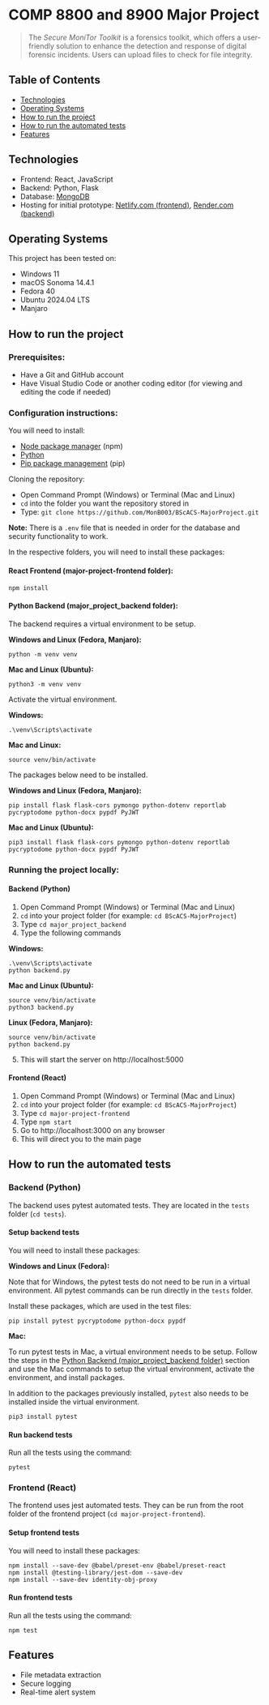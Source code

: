 # COMP 8800 and 8900 Major Project
> The *Secure MoniTor Toolkit* is a forensics toolkit, which offers a user-friendly solution to enhance the detection and response of digital forensic incidents. Users can upload files to check for file integrity.

## Table of Contents
- [Technologies](#technologies)
- [Operating Systems](#operating-systems)
- [How to run the project](#how-to-run-project)
- [How to run the automated tests](#how-to-run-tests)
- [Features](#features)

## Technologies
* Frontend: React, JavaScript
* Backend: Python, Flask
* Database: [MongoDB](https://www.mongodb.com/)
* Hosting for initial prototype: [Netlify.com (frontend)](https://www.netlify.com/), [Render.com (backend)](https://render.com/)

## <a id="operating-systems">Operating Systems</a>

This project has been tested on:
* Windows 11
* macOS Sonoma 14.4.1
* Fedora 40
* Ubuntu 2024.04 LTS
* Manjaro

## <a id="how-to-run-project">How to run the project</a>
### Prerequisites:
- Have a Git and GitHub account
- Have Visual Studio Code or another coding editor (for viewing and editing the code if needed)

### Configuration instructions:

You will need to install:
- [Node package manager](https://nodejs.org/en/download/) (npm)
- [Python](https://www.python.org/downloads/)
- [Pip package management](https://pypi.org/project/pip/) (pip)

Cloning the repository:
- Open Command Prompt (Windows) or Terminal (Mac and Linux)
- `cd` into the folder you want the repository stored in
- Type: `git clone https://github.com/MonB003/BScACS-MajorProject.git`

**Note:** There is a `.env` file that is needed in order for the database and security functionality to work.

In the respective folders, you will need to install these packages:
#### <a id="react-frontend">React Frontend (major-project-frontend folder):</a>
```
npm install
```
#### <a id="python-backend">Python Backend (major_project_backend folder):</a>
The backend requires a virtual environment to be setup. 

**Windows and Linux (Fedora, Manjaro):**
```
python -m venv venv
```
**Mac and Linux (Ubuntu):**
```
python3 -m venv venv
```

Activate the virtual environment.

**Windows:**
```
.\venv\Scripts\activate
```
**Mac and Linux:**
```
source venv/bin/activate
```

The packages below need to be installed.

**Windows and Linux (Fedora, Manjaro):**
```
pip install flask flask-cors pymongo python-dotenv reportlab pycryptodome python-docx pypdf PyJWT

```
**Mac and Linux (Ubuntu):**
```
pip3 install flask flask-cors pymongo python-dotenv reportlab pycryptodome python-docx pypdf PyJWT
```

### Running the project locally:
#### Backend (Python)
1. Open Command Prompt (Windows) or Terminal (Mac and Linux)
2. `cd` into your project folder (for example: `cd BScACS-MajorProject`)
3. Type `cd major_project_backend`
4. Type the following commands

**Windows:**
```
.\venv\Scripts\activate
python backend.py
```
**Mac and Linux (Ubuntu):**
```
source venv/bin/activate
python3 backend.py
```
**Linux (Fedora, Manjaro):**
```
source venv/bin/activate
python backend.py
```
5. This will start the server on http://localhost:5000

#### Frontend (React)
1. Open Command Prompt (Windows) or Terminal (Mac and Linux)
2. `cd` into your project folder (for example: `cd BScACS-MajorProject`)
3. Type `cd major-project-frontend`
4. Type `npm start`
5. Go to http://localhost:3000 on any browser
6. This will direct you to the main page

## <a id="how-to-run-tests">How to run the automated tests</a>
### Backend (Python)
The backend uses pytest automated tests. They are located in the `tests` folder (`cd tests`).

#### Setup backend tests
You will need to install these packages:

**Windows and Linux (Fedora):**

Note that for Windows, the pytest tests do not need to be run in a virtual environment. All pytest commands can be run directly in the `tests` folder.

Install these packages, which are used in the test files:
```
pip install pytest pycryptodome python-docx pypdf
```
**Mac:**

To run pytest tests in Mac, a virtual environment needs to be setup. Follow the steps in the <a href="#python-backend">Python Backend (major_project_backend folder)</a> section and use the Mac commands to setup the virtual environment, activate the environment, and install packages. 

In addition to the packages previously installed, `pytest` also needs to be installed inside the virtual environment.
```
pip3 install pytest
```

#### Run backend tests
Run all the tests using the command:
```
pytest
```

### Frontend (React)
The frontend uses jest automated tests. They can be run from the root folder of the frontend project (`cd major-project-frontend`).

#### Setup frontend tests
You will need to install these packages:
```
npm install --save-dev @babel/preset-env @babel/preset-react
npm install @testing-library/jest-dom --save-dev
npm install --save-dev identity-obj-proxy
```
#### Run frontend tests
Run all the tests using the command:
```
npm test
```

## <a id="features">Features</a>
- File metadata extraction
- Secure logging
- Real-time alert system